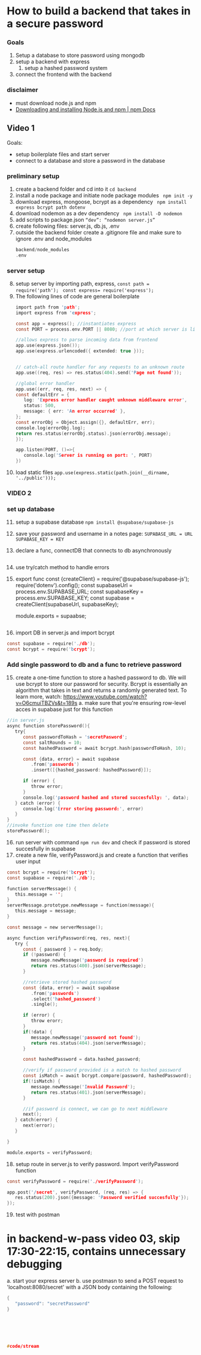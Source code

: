 # How to build a backend that takes in a secure password
### Goals
1. Setup a database to store password using mongodb
2. setup a backend with express
   1. setup a hashed password system
3. connect the frontend with the backend

### disclaimer
* must download node.js and npm 
* [Downloading and installing Node.js and npm | npm Docs](https://docs.npmjs.com/downloading-and-installing-node-js-and-npm)
## Video 1
Goals: 
* setup boilerplate files and start server 
* connect to a database and store a password in the database
### preliminary setup
1. create a backend folder and cd into it
   ` cd backend `
2. install a node package and initiate node package modules
   ` npm init -y`
3. download express, mongoose, bcrypt as a dependency
   ` npm install express bcrypt path dotenv`
4. download nodemon as a dev dependency
   ` npm install -D nodemon`
5. add scripts to package.json
   ` “dev”: “nodemon server.js” `
6. create following files: server.js, db.js, .env
7. outside the backend folder create a .gitignore file and make sure to ignore .env and node_modules
   ```c
   backend/node_modules
   .env 

### server setup
8. setup server by importing path, express,
   ` const path =  require('path'); `
   ` const express= require('express');`
9. The following lines of code are general boilerplate
   ```c
   import path from 'path';
   import express from 'express';

   const app = express(); //instantiates express
   const PORT = process.env.PORT || 8080; //port at which server is listening

   //allows express to parse incoming data from frontend
   app.use(express.json());
   app.use(express.urlencoded({ extended: true }));


   // catch-all route handler for any requests to an unknown route
   app.use((req, res) => res.status(404).send('Page not found'));

   //global error handler
   app.use((err, req, res, next) => {
   const defaultErr = {
      log: 'Express error handler caught unknown middleware error',
      status: 500,
      message: { err: 'An error occurred' },
   };
   const errorObj = Object.assign({}, defaultErr, err);
   console.log(errorObj.log);
   return res.status(errorObj.status).json(errorObj.message);
   });

   app.listen(PORT, ()=>{
      console.log('Server is running on port: ', PORT)
   })

10. load static files
   `app.use(express.static(path.join(__dirname, '../public')));`

### VIDEO 2

### set up database
11. setup a supabase database
   `npm install @supabase/supabase-js`
12. save your password and username in a notes page:
   `SUPABASE_URL = URL`
   `SUPABASE_KEY = KEY`
13. declare a func, connectDB that connects to db asynchronously
    ```c
   1. use try/catch method to handle errors
   2. export func
      const {createClient} = require('@supabase/supabase-js');
      require('dotenv').config();
      const supabaseUrl = process.env.SUPABASE_URL;
      const supabaseKey = process.env.SUPABASE_KEY;
      const supabase = createClient(supabaseUrl, supabaseKey);

      module.exports = supaabse;
      ```
14. import DB in server.js and import bcrypt
   ```c
   const supabase = require('./db');
   const bcrypt = require('bcrypt');
   ```
### Add single password to db and a func to retrieve password
15. create a one-time function to store a hashed password to db. We will use bcrypt to store our password for security. Bcrypt is essentially an algorithm that takes in text and returns a randomly generated text. To learn more, watch: https://www.youtube.com/watch?v=O6cmuiTBZVs&t=189s
   a. make sure that you're ensuring row-level acces in supabase just for this function
   ```c
   //in server.js
   async function storePassword(){
      try{
         const passwordToHash = 'secretPasword';
         const saltRounds = 10;
         const hashedPassword = await bcrypt.hash(passwordToHash, 10);

         const {data, error} = await supabase
            .from('passwords')
            .insert([{hashed_password: hashedPassword}]);

         if (error) {
            throw error;
         }
         console.log('password hashed and stored succesfully: ', data);
      } catch (error) {
         console.log('Error storing password:', error)
      }
   }
   //invoke function one time then delete
   storePassword();
   ```
16. run server with command `npm run dev` and check if password is stored succesfully in supabase
17. create a new file, verifyPassword.js and create a function that verifies user input
   ```c
   const bcrypt = require('bcrypt');
   const supabase = require('./db');

   function serverMessage() {
      this.message = '';
   }
   serverMessage.prototype.newMessage = function(message){
      this.message = message;
   }

   const message = new serverMessage();

   async function verifyPassword(req, res, next){
      try {
         const { password } = req.body;
         if (!password) {
            message.newMessage('password is required')
            return res.status(400).json(serverMessage);
         } 

         //retrieve stored hashed password
         const {data, error} = await supabase
            .from('passwords')
            .select('hashed_password')
            .single();

         if (error) {
            throw erorr;
         }
         if(!data) {
            message.newMessage('password not found');
            return res.status(404).json(serverMessage);
         }

         const hashedPassword = data.hashed_password;

         //verify if password provided is a match to hashed password
         const isMatch = await bcrypt.compare(password, hashedPassword);
         if(!isMatch) {
            message.newMessage('Invalid Password');
            return res.status(401).json(serverMessage);
         }

         //if password is connect, we can go to next middleware
         next();
      } catch(error) {
         next(error);
      }

   }

   module.exports = verifyPassword;
   ```
18. setup route in server.js to verify password. Import verifyPassword function

   ```c
   const verifyPassword = require('./verifyPassword');

   app.post('/secret', verifyPassword, (req, res) => {
      res.status(200).json({message: 'Password verified succesfully'});
   });
   ```

19. test with postman
   # in backend-w-pass video 03, skip 17:30-22:15, contains unnecessary debugging
   a. start your express server 
   b. use postmasn to send a POST request to 'localhost:8080/secret' with a JSON body containing the following:
   ```c
   {
      "password": "secretPassword"
   }






#code/stream